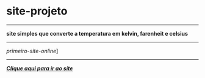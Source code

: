 # site-projeto
***
**site simples que converte a temperatura em kelvin, farenheit e celsius**
***
 *primeiro-site-online*]
 ***
 [**_Clique aqui para ir ao site_**](https://ygorperez.github.io/site-projeto/)
